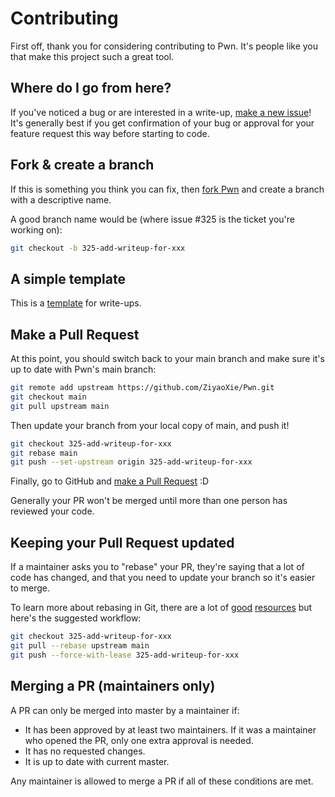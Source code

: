 # Contributing

First off, thank you for considering contributing to Pwn. It's people like you that make this project such a great tool.

## Where do I go from here?

If you've noticed a bug or are interested in a write-up, [make a new issue][new issue]! It's generally best if you get confirmation of your bug or approval for your feature
request this way before starting to code.

## Fork & create a branch

If this is something you think you can fix, then [fork Pwn] and create a branch with a descriptive name.

A good branch name would be (where issue #325 is the ticket you're working on):

```sh
git checkout -b 325-add-writeup-for-xxx
```

## A simple template

This is a [template](template/README.md) for write-ups.

## Make a Pull Request

At this point, you should switch back to your main branch and make sure it's up to date with Pwn's main branch:

```sh
git remote add upstream https://github.com/ZiyaoXie/Pwn.git
git checkout main
git pull upstream main
```

Then update your branch from your local copy of main, and push it!

```sh
git checkout 325-add-writeup-for-xxx
git rebase main
git push --set-upstream origin 325-add-writeup-for-xxx
```

Finally, go to GitHub and [make a Pull Request][] :D

Generally your PR won't be merged until more than one person has reviewed your code.

## Keeping your Pull Request updated

If a maintainer asks you to "rebase" your PR, they're saying that a lot of code has changed, and that you need to update your branch so it's easier to merge.

To learn more about rebasing in Git, there are a lot of [good][git rebasing] [resources][interactive rebase] but here's the suggested workflow:

```sh
git checkout 325-add-writeup-for-xxx
git pull --rebase upstream main
git push --force-with-lease 325-add-writeup-for-xxx
```

## Merging a PR (maintainers only)

A PR can only be merged into master by a maintainer if:

* It has been approved by at least two maintainers. If it was a maintainer who opened the PR, only one extra approval is needed.
* It has no requested changes.
* It is up to date with current master.

Any maintainer is allowed to merge a PR if all of these conditions are met.

[new issue]: https://github.com/ZiyaoXie/Pwn/issues/new
[fork Pwn]: https://help.github.com/articles/fork-a-repo
[make a pull request]: https://help.github.com/articles/creating-a-pull-request
[git rebasing]: http://git-scm.com/book/en/Git-Branching-Rebasing
[interactive rebase]: https://help.github.com/en/github/using-git/about-git-rebase
